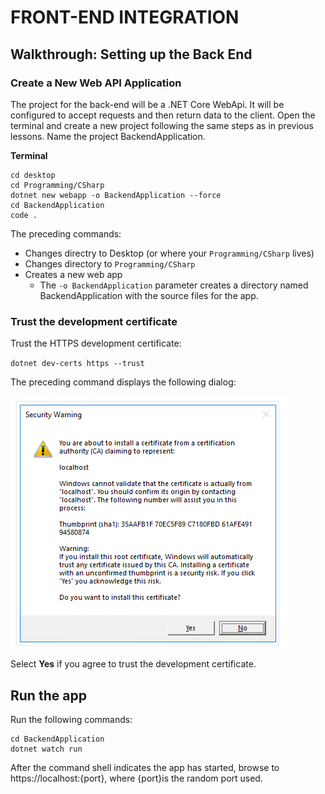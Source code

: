 # FRONT-END INTEGRATION

## Walkthrough: Setting up the Back End

### Create a New Web API Application

The project for the back-end will be a .NET Core WebApi. It will be configured to accept requests and then return data to the client. Open the terminal and create a new project following the same steps as in previous lessons. Name the project BackendApplication.

**Terminal**

```
cd desktop
cd Programming/CSharp
dotnet new webapp -o BackendApplication --force
cd BackendApplication
code .
```

The preceding commands:

  - Changes directry to Desktop (or where your `Programming/CSharp` lives)
  - Changes directory to `Programming/CSharp`
  - Creates a new web app
    - The `-o BackendApplication` parameter creates a directory named BackendApplication with the source files for the app.
    
### Trust the development certificate

Trust the HTTPS development certificate:

`dotnet dev-certs https --trust`

The preceding command displays the following dialog:

![](https://github.com/DrVicki/front-end-integration/blob/main/images/securitywarning.png)

Select **Yes** if you agree to trust the development certificate.

## Run the app

Run the following commands:

```
cd BackendApplication
dotnet watch run
```
After the command shell indicates the app has started, browse to https://localhost:{port}, where {port}is the random port used.














